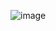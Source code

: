![image](https://user-images.githubusercontent.com/89372116/158738063-7fed38ff-5793-4f36-8145-326897737976.png)
